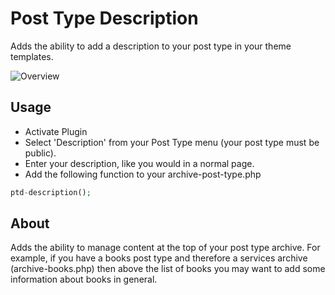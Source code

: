 Post Type Description
=====================

Adds the ability to add a description to your post type in your theme templates.

![Overview](http://d7c3hoiply1bq.cloudfront.net/wp-content/uploads/2014/01/Post-Type-Description.png)

## Usage

* Activate Plugin
* Select 'Description' from your Post Type menu (your post type must be public).
* Enter your description, like you would in a normal page.
* Add the following function to your archive-post-type.php

```php
ptd-description();
```

## About

Adds the ability to manage content at the top of your post type archive. For example, if you have a books post type and therefore a services archive (archive-books.php) then above the list of books you may want to add some information about books in general.
